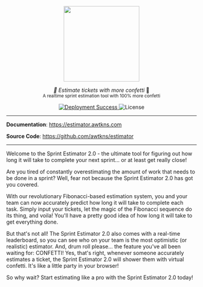 <p align="center">
  <img src="https://raw.githubusercontent.com/awtkns/estimator/master/public/banner.png" height="200" />
</p>
<p align="center">
  <em>🥳 Estimate tickets with more confetti</em> 🥳</br>
  <sub>A realtime sprint estimation tool with 100% more confetti</sub>
</p>
<p align="center">
 <a href="https://estimator.awtkns.com/" target="_blank">
  <img alt="Deployment Success" src="https://img.shields.io/github/deployments/awtkns/estimator/production?color=2334D058&label=Deployment" />
 </a>
 <img alt="License" src="https://img.shields.io/github/license/awtkns/estimator?color=%2334D058" />
</p>


---

**Documentation**: <a href="https://estimator.awtkns.com/" target="_blank">https://estimator.awtkns.com</a>

**Source Code**: <a href="https://github.com/awtkns/estimator" target="_blank">https://github.com/awtkns/estimator</a>

---

Welcome to the Sprint Estimator 2.0 - the ultimate tool for figuring out how long it will take to complete 
your next sprint... or at least get really close!

Are you tired of constantly overestimating the amount of work that needs to be done in a sprint? 
Well, fear not because the Sprint Estimator 2.0 has got you covered.

With our revolutionary Fibonacci-based estimation system, you and your team can now accurately predict 
how long it will take to complete each task. Simply input your tickets, let the magic of the Fibonacci sequence 
do its thing, and voila! You'll have a pretty good idea of how long it will take to get everything done.

But that's not all! The Sprint Estimator 2.0 also comes with a real-time leaderboard, 
so you can see who on your team is the most optimistic (or realistic) estimator. And, drum roll please... 
the feature you've all been waiting for: CONFETTI! Yes, that's right, whenever someone accurately 
estimates a ticket, the Sprint Estimator 2.0 will shower them with virtual confetti. 
It's like a little party in your browser!

So why wait? Start estimating like a pro with the Sprint Estimator 2.0 today!

